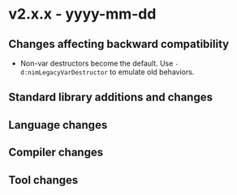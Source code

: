 # v2.x.x - yyyy-mm-dd


## Changes affecting backward compatibility

- Non-var destructors become the default. Use `-d:nimLegacyVarDestructor` to emulate old behaviors.

## Standard library additions and changes


## Language changes


## Compiler changes


## Tool changes


